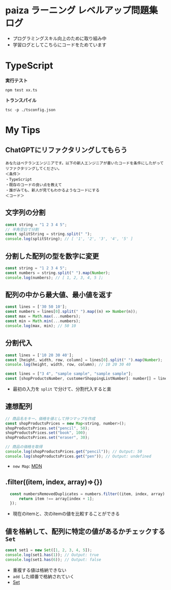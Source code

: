 # paiza ラーニング レベルアップ問題集ログ

- プログラミングスキル向上のために取り組み中
- 学習ログとしてこちらにコードをためています



# TypeScript

**実行テスト**

```shell
npm test xx.ts
```

**トランスパイル**

```shell
tsc -p ./tsconfig.json
```



# My Tips

## ChatGPTにリファクタリングしてもらう
```
あなたはベテランエンジニアです。以下の新人エンジニアが書いたコードを条件にしたがってリファクタリングしてください。
＜条件＞
・TypeScript
・既存のコードの良い点を教えて
・誰がみても、新人が見てもわかるようなコードにする
＜コード＞

```

## 文字列の分割
```javascript
const string = "1 2 3 4 5";
// 半角空白で分割
const splitString = string.split(" ");
console.log(splitString); // [ '1', '2', '3', '4', '5' ]
```

## 分割した配列の型を数字に変更
```javascript
const string = "1 2 3 4 5";
const numbers = string.split(" ").map(Number);
console.log(numbers); // [ 1, 2, 3, 4, 5 ];
```

## 配列の中から最大値、最小値を返す
```javascript
const lines = ['30 50 10'];
const numbers = lines[0].split(" ").map((n) => Number(n));
const max = Math.max(...numbers);
const min = Math.min(...numbers);
console.log(max, min); // 50 10
```

## 分割代入
```javascript
const lines = ['10 20 30 40'];
const [height, width, row, column] = lines[0].split(" ").map(Number);
console.log(height, width, row, column); // 10 20 30 40
```

```javascript
const lines = ["3 4", "sample sample", "sample sample"];
const [shopProductsNumber, customerShoppingListNumber]: number[] = lines[0].split(" ").map(Number);
```
- 最初の入力を `split` で分けて、分割代入すると楽

## 連想配列
```javascript
// 商品名をキー、価格を値として持つマップを作成
const shopProductsPrices = new Map<string, number>();
shopProductsPrices.set("pencil", 50);
shopProductsPrices.set("book", 100);
shopProductsPrices.set("eraser", 30);

// 商品の価格を取得
console.log(shopProductsPrices.get("pencil")); // Output: 50
console.log(shopProductsPrices.get("pen")); // Output: undefined
```
- `new Map`: [MDN](https://developer.mozilla.org/ja/docs/Web/JavaScript/Reference/Global_Objects/Map)

## .filter((item, index, array)=>{})
```javascript
  const numbersRemovedDuplicates = numbers.filter((item, index, array) => {
      return item !== array[index + 1];
  });
```
- 現在のitemと、次のitemの値を比較することができる

## 値を格納して、配列に特定の値があるかチェックする `Set`

```javascript
const set1 = new Set([1, 2, 3, 4, 5]);
console.log(set1.has(1)); // Output: true
console.log(set1.has(6)); // Output: false
```

- 重複する値は格納できない
- `add` した順番で格納されていく
- [Set](https://developer.mozilla.org/ja/docs/Web/JavaScript/Reference/Global_Objects/Set)